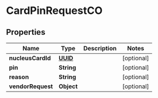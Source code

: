
# CardPinRequestCO

## Properties
Name | Type | Description | Notes
------------ | ------------- | ------------- | -------------
**nucleusCardId** | [**UUID**](UUID.md) |  |  [optional]
**pin** | **String** |  |  [optional]
**reason** | **String** |  |  [optional]
**vendorRequest** | **Object** |  |  [optional]



